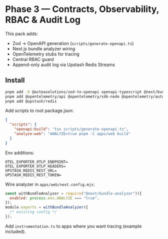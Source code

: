 # Phase 3 — Contracts, Observability, RBAC & Audit Log

This pack adds:

- Zod → OpenAPI generation (`scripts/generate-openapi.ts`)
- Next.js bundle analyzer wiring
- OpenTelemetry stubs for tracing
- Central RBAC guard
- Append-only audit log via Upstash Redis Streams

## Install

```bash
pnpm add -D @asteasolutions/zod-to-openapi openapi-typescript @next/bundle-analyzer
pnpm add @opentelemetry/api @opentelemetry/sdk-node @opentelemetry/auto-instrumentations-node   @opentelemetry/exporter-trace-otlp-http
pnpm add @upstash/redis
```

Add scripts to root package.json:

```json
{
  "scripts": {
    "openapi:build": "tsx scripts/generate-openapi.ts",
    "analyze:web": "ANALYZE=true pnpm -C apps/web build"
  }
}
```

Env additions:

```
OTEL_EXPORTER_OTLP_ENDPOINT=
OTEL_EXPORTER_OTLP_HEADERS=
UPSTASH_REDIS_REST_URL=
UPSTASH_REDIS_REST_TOKEN=
```

Wire analyzer in `apps/web/next.config.mjs`:

```js
const withBundleAnalyzer = require("@next/bundle-analyzer")({
  enabled: process.env.ANALYZE === "true",
});
module.exports = withBundleAnalyzer({
  /* existing config */
});
```

Add `instrumentation.ts` to apps where you want tracing (example included).
